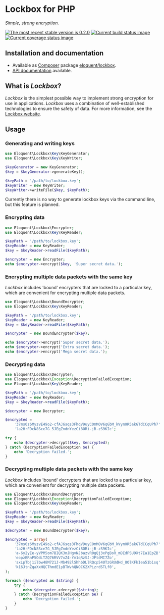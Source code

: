 # Lockbox for PHP

*Simple, strong encryption.*

[![The most recent stable version is 0.2.0][version-image]][Semantic versioning]
[![Current build status image][build-image]][Current build status]
[![Current coverage status image][coverage-image]][Current coverage status]

## Installation and documentation

* Available as [Composer] package [eloquent/lockbox].
* [API documentation] available.

## What is *Lockbox*?

*Lockbox* is the simplest possible way to implement strong encryption for use in
applications. *Lockbox* uses a combination of well-established technologies to
ensure the safety of data. For more information, see the [Lockbox website].

## Usage

### Generating and writing keys

```php
use Eloquent\Lockbox\Key\KeyGenerator;
use Eloquent\Lockbox\Key\KeyWriter;

$keyGenerator = new KeyGenerator;
$key = $keyGenerator->generateKey();

$keyPath = '/path/to/lockbox.key';
$keyWriter = new KeyWriter;
$keyWriter->writeFile($key, $keyPath);
```

Currently there is no way to generate lockbox keys via the command line, but
this feature is planned.

### Encrypting data

```php
use Eloquent\Lockbox\Encrypter;
use Eloquent\Lockbox\Key\KeyReader;

$keyPath = '/path/to/lockbox.key';
$keyReader = new KeyReader;
$key = $keyReader->readFile($keyPath);

$encrypter = new Encrypter;
echo $encrypter->encrypt($key, 'Super secret data.');
```

### Encrypting multiple data packets with the same key

*Lockbox* includes 'bound' encrypters that are locked to a particular key, which
are convenient for encrypting multiple data packets.

```php
use Eloquent\Lockbox\BoundEncrypter;
use Eloquent\Lockbox\Key\KeyReader;

$keyPath = '/path/to/lockbox.key';
$keyReader = new KeyReader;
$key = $keyReader->readFile($keyPath);

$encrypter = new BoundEncrypter($key);

echo $encrypter->encrypt('Super secret data.');
echo $encrypter->encrypt('Extra secret data.');
echo $encrypter->encrypt('Mega secret data.');
```

### Decrypting data

```php
use Eloquent\Lockbox\Decrypter;
use Eloquent\Lockbox\Exception\DecryptionFailedException;
use Eloquent\Lockbox\Key\KeyReader;

$keyPath = '/path/to/lockbox.key';
$keyReader = new KeyReader;
$key = $keyReader->readFile($keyPath);

$decrypter = new Decrypter;

$encrypted =
    '37ms0z6MyzvE49o2-cfAJ6sqs3FhqV9uyCOmMOV6qGbM_kVym0R5akGTdCCqUPh7' .
    'la2HrFDcN8Sce7G_5JEgZndnYezCi8ORi-jB-zS9KIc';

try {
    echo $decrypter->decrypt($key, $encrypted);
} catch (DecryptionFailedException $e) {
    echo 'Decryption failed.';
}
```

### Decrypting multiple data packets with the same key

*Lockbox* includes 'bound' decrypters that are locked to a particular key, which
are convenient for decrypting multiple data packets.

```php
use Eloquent\Lockbox\BoundDecrypter;
use Eloquent\Lockbox\Exception\DecryptionFailedException;
use Eloquent\Lockbox\Key\KeyReader;

$keyPath = '/path/to/lockbox.key';
$keyReader = new KeyReader;
$key = $keyReader->readFile($keyPath);

$decrypter = new BoundDecrypter($key);

$encrypted = array(
    '37ms0z6MyzvE49o2-cfAJ6sqs3FhqV9uyCOmMOV6qGbM_kVym0R5akGTdCCqUPh7' .
    'la2HrFDcN8Sce7G_5JEgZndnYezCi8ORi-jB-zS9KIc',
    'a-6y2yEe-yVPM5om7BIQK3nJHgvNJbazvR0gQj3xPgBoR_mDEdFSU9Xt7Ea1EpZB' .
    'eopzBRnP5OdiTZQ76RVV7xZ4-Ym1qRzSJ-JPtdMI7Zo',
    'sxLpTbj1ilbw48M721J-Mb492lShhbDLlRQcp54UTzGRUdHd_8OlKFkIea51b1sq' .
    'k16JtnZqaXxHQCThmdE1pBTWvhQNOCK2XPizrdSTLf0',
);

foreach ($encrypted as $string) {
    try {
        echo $decrypter->decrypt($string);
    } catch (DecryptionFailedException $e) {
        echo 'Decryption failed.';
    }
}
```

<!-- References -->

[Lockbox website]: http://lqnt.co/lockbox

[API documentation]: http://lqnt.co/lockbox-php/artifacts/documentation/api/
[Composer]: http://getcomposer.org/
[build-image]: http://img.shields.io/travis/eloquent/lockbox-php/develop.svg "Current build status for the develop branch"
[Current build status]: https://travis-ci.org/eloquent/lockbox-php
[coverage-image]: http://img.shields.io/coveralls/eloquent/lockbox-php/develop.svg "Current test coverage for the develop branch"
[Current coverage status]: https://coveralls.io/r/eloquent/lockbox-php
[eloquent/lockbox]: https://packagist.org/packages/eloquent/lockbox
[Semantic versioning]: http://semver.org/
[version-image]: http://img.shields.io/:semver-0.2.0-yellow.svg "This project uses semantic versioning"
